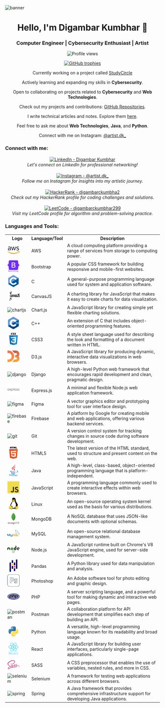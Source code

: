 <img src="https://media.licdn.com/dms/image/v2/D4D16AQHe12lCfsLkDQ/profile-displaybackgroundimage-shrink_350_1400/profile-displaybackgroundimage-shrink_350_1400/0/1707997107115?e=1733961600&v=beta&t=BOD3WMrCs2sJIHJrGT6gCgcypYBXWwVqPPuuM9xeyTM" alt="banner" />
<h1 align="center">Hello, I'm Digambar Kumbhar 👋</h1>
<h3 align="center">Computer Engineer | Cybersecurity Enthusiast | Artist</h3>

<p align="center"> <img src="https://komarev.com/ghpvc/?username=Artist-dk&label=Profile%20views&color=0e75b6&style=flat" alt="Profile views" /> </p>

<p align="center"> 
  <a href="https://github-profile-trophy.vercel.app/?username=Artist-dk">
    <img src="https://github-profile-trophy.vercel.app/?username=Artist-dk" alt="GitHub trophies" />
  </a> 
</p>

<p align="center">Currently working on a project called <a href="https://github.com/Artist-dk/project-studyCircle">StudyCircle</a></p>
<p align="center"> Actively learning and expanding my skills in <b>Cybersecurity</b>.</p>
<p align="center"> Open to collaborating on projects related to <b>Cybersecurity</b> and <b>Web Technologies</b>.</p>
<p align="center"> Check out my projects and contributions: <a href="https://github.com/Artist-dk?tab=repositories" >GitHub Repositories</a>.</p>
<p align="center"> I write technical articles and notes. Explore them <a href="https://github.com/Artist-dk/notes">here</a>.</p>
<p align="center"> Feel free to ask me about <b>Web Technologies</b>, <b>Java</b>, and <b>Python</b>.</p>
<p align="center"> Connect with me on Instagram: <a href="https://www.instagram.com/artist.dk_/">@artist.dk_</a></p>

<h3 align="left">Connect with me:</h3>
<p align="center">
  <a href="https://linkedin.com/in/digambar-kumbhar" target="_blank">
    <img align="center" src="https://raw.githubusercontent.com/rahuldkjain/github-profile-readme-generator/master/src/images/icons/Social/linked-in-alt.svg" alt="LinkedIn - Digambar Kumbhar" height="30" width="40" />
  </a><br>
  <em> Let's connect on LinkedIn for professional networking! </em>
  <br><br>
  <a href="https://instagram.com/artist.dk_" target="_blank">
    <img align="center" src="https://raw.githubusercontent.com/rahuldkjain/github-profile-readme-generator/master/src/images/icons/Social/instagram.svg" alt="Instagram - @artist.dk_" height="30" width="40" />
  </a><br>
  <em> Follow me on Instagram for insights into my artistic journey. </em>
  <br><br>
  <a href="https://www.hackerrank.com/digambarckumbha2" target="_blank">
    <img align="center" src="https://raw.githubusercontent.com/rahuldkjain/github-profile-readme-generator/master/src/images/icons/Social/hackerrank.svg" alt="HackerRank - digambarckumbha2" height="30" width="40" />
  </a><br>
  <em> Check out my HackerRank profile for coding challenges and solutions. </em>
  <br><br>
  <a href="https://www.leetcode.com/digambarckumbhar299" target="_blank">
    <img align="center" src="https://raw.githubusercontent.com/rahuldkjain/github-profile-readme-generator/master/src/images/icons/Social/leet-code.svg" alt="LeetCode - digambarckumbhar299" height="30" width="40" />
  </a><br>
  <em> Visit my LeetCode profile for algorithm and problem-solving practice. </em>
</p>


<!-- -->






<h3 align="left">Languages and Tools:</h3>
<table>
  <tr>
    <th>Logo</th>
    <th>Language/Tool</th>
    <th>Description</th>
  </tr>
  <tr>
    <td><img src="https://raw.githubusercontent.com/devicons/devicon/master/icons/amazonwebservices/amazonwebservices-original-wordmark.svg" alt="aws" width="40" height="40"/></td>
    <td>AWS</td>
    <td>A cloud computing platform providing a range of services from storage to computing power.</td>
  </tr>
  <tr>
    <td><img src="https://raw.githubusercontent.com/devicons/devicon/master/icons/bootstrap/bootstrap-plain-wordmark.svg" alt="bootstrap" width="40" height="40"/></td>
    <td>Bootstrap</td>
    <td>A popular CSS framework for building responsive and mobile-first websites.</td>
  </tr>
  <tr>
    <td><img src="https://raw.githubusercontent.com/devicons/devicon/master/icons/c/c-original.svg" alt="c" width="40" height="40"/></td>
    <td>C</td>
    <td>A general-purpose programming language used for system and application software.</td>
  </tr>
  <tr>
    <td><img src="https://raw.githubusercontent.com/Hardik0307/Hardik0307/master/assets/canvasjs-charts.svg" alt="canvasjs" width="40" height="40"/></td>
    <td>CanvasJS</td>
    <td>A charting library for JavaScript that makes it easy to create charts for data visualization.</td>
  </tr>
  <tr>
    <td><img src="https://www.chartjs.org/media/logo-title.svg" alt="chartjs" width="40" height="40"/></td>
    <td>Chart.js</td>
    <td>A JavaScript library for creating simple yet flexible charting solutions.</td>
  </tr>
  <tr>
    <td><img src="https://raw.githubusercontent.com/devicons/devicon/master/icons/cplusplus/cplusplus-original.svg" alt="cplusplus" width="40" height="40"/></td>
    <td>C++</td>
    <td>An extension of C that includes object-oriented programming features.</td>
  </tr>
  <tr>
    <td><img src="https://raw.githubusercontent.com/devicons/devicon/master/icons/css3/css3-original-wordmark.svg" alt="css3" width="40" height="40"/></td>
    <td>CSS3</td>
    <td>A style sheet language used for describing the look and formatting of a document written in HTML.</td>
  </tr>
  <tr>
    <td><img src="https://raw.githubusercontent.com/devicons/devicon/master/icons/d3js/d3js-original.svg" alt="d3js" width="40" height="40"/></td>
    <td>D3.js</td>
    <td>A JavaScript library for producing dynamic, interactive data visualizations in web browsers.</td>
  </tr>
  <tr>
    <td><img src="https://cdn.worldvectorlogo.com/logos/django.svg" alt="django" width="40" height="40"/></td>
    <td>Django</td>
    <td>A high-level Python web framework that encourages rapid development and clean, pragmatic design.</td>
  </tr>
  <tr>
    <td><img src="https://raw.githubusercontent.com/devicons/devicon/master/icons/express/express-original-wordmark.svg" alt="express" width="40" height="40"/></td>
    <td>Express.js</td>
    <td>A minimal and flexible Node.js web application framework.</td>
  </tr>
  <tr>
    <td><img src="https://www.vectorlogo.zone/logos/figma/figma-icon.svg" alt="figma" width="40" height="40"/></td>
    <td>Figma</td>
    <td>A vector graphics editor and prototyping tool for user interface design.</td>
  </tr>
  <tr>
    <td><img src="https://www.vectorlogo.zone/logos/firebase/firebase-icon.svg" alt="firebase" width="40" height="40"/></td>
    <td>Firebase</td>
    <td>A platform by Google for creating mobile and web applications, offering various backend services.</td>
  </tr>
  <tr>
    <td><img src="https://www.vectorlogo.zone/logos/git-scm/git-scm-icon.svg" alt="git" width="40" height="40"/></td>
    <td>Git</td>
    <td>A version control system for tracking changes in source code during software development.</td>
  </tr>
  <tr>
    <td><img src="https://raw.githubusercontent.com/devicons/devicon/master/icons/html5/html5-original-wordmark.svg" alt="html5" width="40" height="40"/></td>
    <td>HTML5</td>
    <td>The latest version of the HTML standard, used to structure and present content on the web.</td>
  </tr>
  <tr>
    <td><img src="https://raw.githubusercontent.com/devicons/devicon/master/icons/java/java-original.svg" alt="java" width="40" height="40"/></td>
    <td>Java</td>
    <td>A high-level, class-based, object-oriented programming language that is platform-independent.</td>
  </tr>
  <tr>
    <td><img src="https://raw.githubusercontent.com/devicons/devicon/master/icons/javascript/javascript-original.svg" alt="javascript" width="40" height="40"/></td>
    <td>JavaScript</td>
    <td>A programming language commonly used to create interactive effects within web browsers.</td>
  </tr>
  <tr>
    <td><img src="https://raw.githubusercontent.com/devicons/devicon/master/icons/linux/linux-original.svg" alt="linux" width="40" height="40"/></td>
    <td>Linux</td>
    <td>An open-source operating system kernel used as the basis for various distributions.</td>
  </tr>
  <tr>
    <td><img src="https://raw.githubusercontent.com/devicons/devicon/master/icons/mongodb/mongodb-original-wordmark.svg" alt="mongodb" width="40" height="40"/></td>
    <td>MongoDB</td>
    <td>A NoSQL database that uses JSON-like documents with optional schemas.</td>
  </tr>
  <tr>
    <td><img src="https://raw.githubusercontent.com/devicons/devicon/master/icons/mysql/mysql-original-wordmark.svg" alt="mysql" width="40" height="40"/></td>
    <td>MySQL</td>
    <td>An open-source relational database management system.</td>
  </tr>
  <tr>
    <td><img src="https://raw.githubusercontent.com/devicons/devicon/master/icons/nodejs/nodejs-original-wordmark.svg" alt="nodejs" width="40" height="40"/></td>
    <td>Node.js</td>
    <td>A JavaScript runtime built on Chrome's V8 JavaScript engine, used for server-side development.</td>
  </tr>
  <tr>
    <td><img src="https://raw.githubusercontent.com/devicons/devicon/2ae2a900d2f041da66e950e4d48052658d850630/icons/pandas/pandas-original.svg" alt="pandas" width="40" height="40"/></td>
    <td>Pandas</td>
    <td>A Python library used for data manipulation and analysis.</td>
  </tr>
  <tr>
    <td><img src="https://raw.githubusercontent.com/devicons/devicon/master/icons/photoshop/photoshop-line.svg" alt="photoshop" width="40" height="40"/></td>
    <td>Photoshop</td>
    <td>An Adobe software tool for photo editing and graphic design.</td>
  </tr>
  <tr>
    <td><img src="https://raw.githubusercontent.com/devicons/devicon/master/icons/php/php-original.svg" alt="php" width="40" height="40"/></td>
    <td>PHP</td>
    <td>A server scripting language, and a powerful tool for making dynamic and interactive web pages.</td>
  </tr>
  <tr>
    <td><img src="https://www.vectorlogo.zone/logos/getpostman/getpostman-icon.svg" alt="postman" width="40" height="40"/></td>
    <td>Postman</td>
    <td>A collaboration platform for API development that simplifies each step of building an API.</td>
  </tr>
  <tr>
    <td><img src="https://raw.githubusercontent.com/devicons/devicon/master/icons/python/python-original.svg" alt="python" width="40" height="40"/></td>
    <td>Python</td>
    <td>A versatile, high-level programming language known for its readability and broad usage.</td>
  </tr>
  <tr>
    <td><img src="https://raw.githubusercontent.com/devicons/devicon/master/icons/react/react-original-wordmark.svg" alt="react" width="40" height="40"/></td>
    <td>React</td>
    <td>A JavaScript library for building user interfaces, particularly single-page applications.</td>
  </tr>
  <tr>
    <td><img src="https://raw.githubusercontent.com/devicons/devicon/master/icons/sass/sass-original.svg" alt="sass" width="40" height="40"/></td>
    <td>SASS</td>
    <td>A CSS preprocessor that enables the use of variables, nested rules, and more in CSS.</td>
  </tr>
  <tr>
    <td><img src="https://raw.githubusercontent.com/detain/svg-logos/780f25886640cef088af994181646db2f6b1a3f8/svg/selenium-logo.svg" alt="selenium" width="40" height="40"/></td>
    <td>Selenium</td>
    <td>A framework for testing web applications across different browsers.</td>
  </tr>
  <tr>
    <td><img src="https://www.vectorlogo.zone/logos/springio/springio-icon.svg" alt="spring" width="40" height="40"/></td>
    <td>Spring</td>
    <td>A Java framework that provides comprehensive infrastructure support for developing Java applications.</td>
  </tr>
</table>







<!--
<p><img align="left" src="https://github-readme-stats.vercel.app/api/top-langs?username=aritst-dk&show_icons=true&locale=en&layout=compact" alt="aritst-dk" /></p>

<p>&nbsp;<img align="center" src="https://github-readme-stats.vercel.app/api?username=aritst-dk&show_icons=true&locale=en" alt="aritst-dk" /></p>

<p><img align="center" src="https://github-readme-streak-stats.herokuapp.com/?user=aritst-dk&" alt="aritst-dk" /></p>

**Artist-dk/Artist-dk** is a ✨ _special_ ✨ repository because its `README.md` (this file) appears on your GitHub profile.

Here are some ideas to get you started:

- 🔭 I’m currently working on ...
- 🌱 I’m currently learning ...
- 👯 I’m looking to collaborate on ...
- 🤔 I’m looking for help with ...
- 💬 Ask me about ...
- 📫 How to reach me: ...
- 😄 Pronouns: ...
- ⚡ Fun fact: ...
-->
